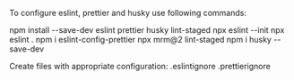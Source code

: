 To configure eslint, prettier and husky use following commands:

npm install --save-dev eslint prettier husky lint-staged
npx eslint --init
npx eslint .
npm i eslint-config-prettier
npx mrm@2 lint-staged
npm i husky --save-dev

Create files with appropriate configuration:
.eslintignore
.prettierignore
